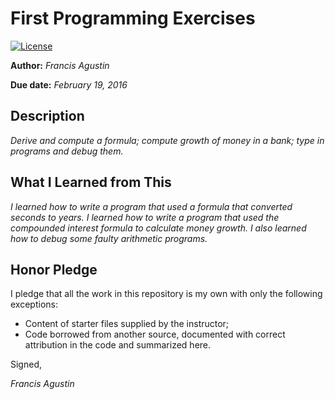# First Programming Exercises

 [![License](http://img.shields.io/badge/license-MIT-blue.svg)](http://en.wikipedia.org/wiki/MIT_License)

**Author:** _Francis Agustin_

**Due date:** _February 19, 2016_

## Description

_Derive and compute a formula; compute growth of money in a bank; type in programs and debug them._

## What I Learned from This

_I learned how to write a program that used a formula that converted seconds to years. I learned how to write a program that used the compounded interest formula to calculate money growth. I also learned how to debug some faulty arithmetic programs._

## Honor Pledge

I pledge that all the work in this repository is my own with only the following exceptions:

* Content of starter files supplied by the instructor;
* Code borrowed from another source, documented with correct attribution in the code and summarized here.

Signed,

_Francis Agustin_
